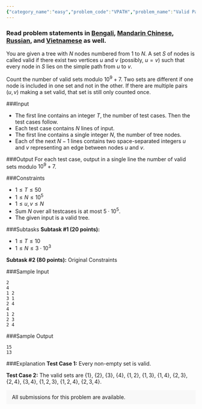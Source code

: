 ```yaml
---
{"category_name":"easy","problem_code":"VPATH","problem_name":"Valid Paths","problemComponents":{"constraints":"","constraintsState":false,"subtasks":"","subtasksState":false,"inputFormat":"","inputFormatState":false,"outputFormat":"","outputFormatState":false,"sampleTestCases":{"0":{"id":1,"input":"2\r\n4\r\n1 2\r\n3 1\r\n2 4\r\n4\r\n1 2\r\n2 3\r\n2 4","output":"15\r\n13","explanation":"**Test Case $1$:** Every non-empty set is valid.\r\n\r\n**Test Case $2$:** The valid sets are $\\{1\\}$, $\\{2\\}$, $\\{3\\}$, $\\{4\\}$, $\\{1, 2\\}$, $\\{1, 3\\}$, $\\{1, 4\\}$, $\\{2, 3\\}$, $\\{2, 4\\}$, $\\{3, 4\\}$, $\\{1, 2, 3\\}$,  $\\{1, 2, 4\\}$, $\\{2, 3, 4\\}$.","isDeleted":false}}},"video_editorial_url":"https://youtu.be/2tAgrA2QMGk","languages_supported":{"0":"CPP14","1":"C","2":"JAVA","3":"PYTH 3.6","4":"CPP17","5":"PYTH","6":"PYP3","7":"CS2","8":"ADA","9":"PYPY","10":"TEXT","11":"PAS fpc","12":"NODEJS","13":"RUBY","14":"PHP","15":"GO","16":"HASK","17":"TCL","18":"PERL","19":"SCALA","20":"LUA","21":"kotlin","22":"BASH","23":"JS","24":"LISP sbcl","25":"rust","26":"PAS gpc","27":"BF","28":"CLOJ","29":"R","30":"D","31":"CAML","32":"FORT","33":"ASM","34":"swift","35":"FS","36":"WSPC","37":"LISP clisp","38":"SQL","39":"SCM guile","40":"PERL6","41":"ERL","42":"CLPS","43":"ICK","44":"NICE","45":"PRLG","46":"ICON","47":"COB","48":"SCM chicken","49":"PIKE","50":"SCM qobi","51":"ST","52":"SQLQ","53":"NEM"},"max_timelimit":1,"source_sizelimit":50000,"problem_author":"daanish_adm","problem_tester":"","date_added":"26-12-2020","tags":{"0":"combinatorics","1":"daanish_adm","2":"easy","3":"may21"},"problem_difficulty_level":"Easy-Medium","best_tag":"","editorial_url":"https://discuss.codechef.com/problems/VPATH","time":{"view_start_date":1104528600,"submit_start_date":1104528600,"visible_start_date":1104528600,"end_date":1735669800},"is_direct_submittable":false,"problemDiscussURL":"https://discuss.codechef.com/search?q=VPATH","is_proctored":false,"visitedContests":{},"layout":"problem"}
---
```

### Read problem statements in [Bengali](https://www.codechef.com/download/translated/MAY21/bengali/VPATH.pdf), [Mandarin Chinese](https://www.codechef.com/download/translated/MAY21/mandarin/VPATH.pdf), [Russian](https://www.codechef.com/download/translated/MAY21/russian/VPATH.pdf), and [Vietnamese](https://www.codechef.com/download/translated/MAY21/vietnamese/VPATH.pdf) as well.

You are given a tree with $N$ nodes numbered from $1$ to $N$. A set $S$ of nodes is called valid if there exist two vertices $u$ and $v$ (possibly, $u=v$) such that every node in $S$ lies on the simple path from $u$ to $v$.

Count the number of valid sets modulo $10^9+7$. Two sets are different if one node is included in one set and not in the other. If there are multiple pairs $(u, v)$ making a set valid, that set is still only counted once.

###Input
- The first line contains an integer $T$, the number of test cases. Then the test cases follow. 
- Each test case contains $N$ lines of input.
- The first line contains a single integer $N$, the number of tree nodes. 
- Each of the next $N-1$ lines contains two space-separated integers $u$ and $v$ representing an edge between nodes $u$ and $v$. 

###Output
For each test case, output in a single line the number of valid sets modulo $10^9 + 7$.

###Constraints 
- $1 \leq T \leq 50$
- $1 \leq N \leq 10^5$
- $1 \leq u, v \leq N$
- Sum $N$ over all testcases is at most $5\cdot 10^5$.
- The given input is a valid tree.

###Subtasks
**Subtask #1 (20 points):** 
- $1 \leq T \leq 10$
- $1 \leq N \leq 3\cdot 10^3$

**Subtask #2 (80 points):** Original Constraints

###Sample Input
```
2
4
1 2
3 1
2 4
4
1 2
2 3
2 4
```

###Sample Output
```
15
13
```

###Explanation
**Test Case $1$:** Every non-empty set is valid.

**Test Case $2$:** The valid sets are $\{1\}$, $\{2\}$, $\{3\}$, $\{4\}$, $\{1, 2\}$, $\{1, 3\}$, $\{1, 4\}$, $\{2, 3\}$, $\{2, 4\}$, $\{3, 4\}$, $\{1, 2, 3\}$,  $\{1, 2, 4\}$, $\{2, 3, 4\}$.
<aside style='background: #f8f8f8;padding: 10px 15px;'><div>All submissions for this problem are available.</div></aside>